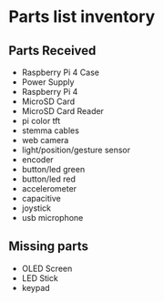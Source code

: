 # Parts list inventory

## Parts Received
- Raspberry Pi 4 Case
- Power Supply
- Raspberry Pi 4
- MicroSD Card
- MicroSD Card Reader
- pi color tft
- stemma cables
- web camera
- light/position/gesture sensor
- encoder
- button/led green
- button/led red
- accelerometer
- capacitive
- joystick
- usb microphone



## Missing parts
- OLED Screen
- LED Stick
- keypad
